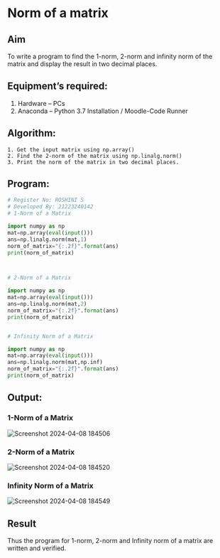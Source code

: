 # Norm of a matrix
## Aim
To write a program to find the 1-norm, 2-norm and infinity norm of the matrix and display the result in two decimal places.
## Equipment’s required:
1.	Hardware – PCs
2.	Anaconda – Python 3.7 Installation / Moodle-Code Runner
## Algorithm:
	1. Get the input matrix using np.array()   
    2. Find the 2-norm of the matrix using np.linalg.norm()
	3. Print the norm of the matrix in two decimal places.
## Program:
```Python
# Register No: ROSHINI S
# Developed By: 21223240142
# 1-Norm of a Matrix

import numpy as np
mat=np.array(eval(input()))
ans=np.linalg.norm(mat,1)
norm_of_matrix="{:.2f}".format(ans)
print(norm_of_matrix)



# 2-Norm of a Matrix

import numpy as np
mat=np.array(eval(input()))
ans=np.linalg.norm(mat,2)
norm_of_matrix="{:.2f}".format(ans)
print(norm_of_matrix)


# Infinity Norm of a Matrix

import numpy as np
mat=np.array(eval(input()))
ans=np.linalg.norm(mat,np.inf)
norm_of_matrix="{:.2f}".format(ans)
print(norm_of_matrix)


```
## Output:
### 1-Norm of a Matrix
![Screenshot 2024-04-08 184506](https://github.com/Roshini2201/Norm-of-a-matrix/assets/154105318/927acc02-42fc-4fc6-970f-fd63233cb20d)


### 2-Norm of a Matrix
![Screenshot 2024-04-08 184520](https://github.com/Roshini2201/Norm-of-a-matrix/assets/154105318/b5eb328e-e921-4b09-be3a-199a50a5cbcb)

### Infinity Norm of a Matrix

![Screenshot 2024-04-08 184549](https://github.com/Roshini2201/Norm-of-a-matrix/assets/154105318/5cd63229-ff44-4420-9b31-4ca3a70304cc)

## Result
Thus the program for 1-norm, 2-norm and Infinity norm of a matrix are written and verified.
